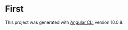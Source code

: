 # First

This project was generated with [Angular CLI](https://github.com/angular/angular-cli) version 10.0.8.


